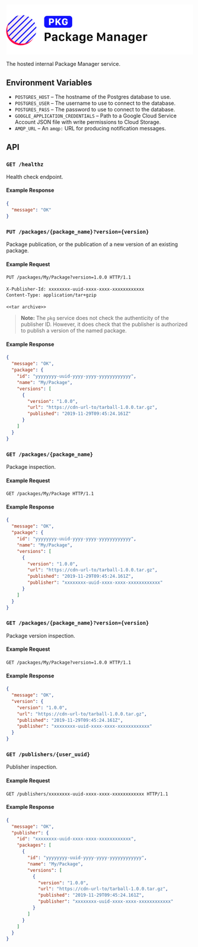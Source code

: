 ![Loa Package Manager](./repo-header.svg)

The hosted internal Package Manager service.

## Environment Variables

- `POSTGRES_HOST` – The hostname of the Postgres database to use.
- `POSTGRES_USER` – The username to use to connect to the database.
- `POSTGRES_PASS` – The password to use to connect to the database.
- `GOOGLE_APPLICATION_CREDENTIALS` – Path to a Google Cloud Service Account JSON file with write permissions to Cloud Storage.
- `AMQP_URL` – An `amqp:` URL for producing notification messages.

## API

### `GET /healthz`

Health check endpoint.

#### Example Response

```json
{
  "message": "OK"
}
```

### `PUT /packages/{package_name}?version={version}`

Package publication, or the publication of a new version of an existing package.

#### Example Request

```http
PUT /packages/My/Package?version=1.0.0 HTTP/1.1

X-Publisher-Id: xxxxxxxx-uuid-xxxx-xxxx-xxxxxxxxxxxx
Content-Type: application/tar+gzip

<<tar archive>>
```

> **Note:** The `pkg` service does not check the authenticity of the publisher ID. However, it does check that the publisher is authorized to publish a version of the named package.

#### Example Response

```json
{
  "message": "OK",
  "package": {
    "id": "yyyyyyyy-uuid-yyyy-yyyy-yyyyyyyyyyyy",
    "name": "My/Package",
    "versions": [
      {
        "version": "1.0.0",
        "url": "https://cdn-url-to/tarball-1.0.0.tar.gz",
        "published": "2019-11-29T09:45:24.161Z"
      }
    ]
  }
}
```

### `GET /packages/{package_name}`

Package inspection.

#### Example Request

```http
GET /packages/My/Package HTTP/1.1
```

#### Example Response

```json
{
  "message": "OK",
  "package": {
    "id": "yyyyyyyy-uuid-yyyy-yyyy-yyyyyyyyyyyy",
    "name": "My/Package",
    "versions": [
      {
        "version": "1.0.0",
        "url": "https://cdn-url-to/tarball-1.0.0.tar.gz",
        "published": "2019-11-29T09:45:24.161Z",
        "publisher": "xxxxxxxx-uuid-xxxx-xxxx-xxxxxxxxxxxx"
      }
    ]
  }
}
```

### `GET /packages/{package_name}?version={version}`

Package version inspection.

#### Example Request

```http
GET /packages/My/Package?version=1.0.0 HTTP/1.1
```

#### Example Response

```json
{
  "message": "OK",
  "version": {
    "version": "1.0.0",
    "url": "https://cdn-url-to/tarball-1.0.0.tar.gz",
    "published": "2019-11-29T09:45:24.161Z",
    "publisher": "xxxxxxxx-uuid-xxxx-xxxx-xxxxxxxxxxxx"
  }
}
```

### `GET /publishers/{user_uuid}`

Publisher inspection.

#### Example Request

```http
GET /publishers/xxxxxxxx-uuid-xxxx-xxxx-xxxxxxxxxxxx HTTP/1.1
```

#### Example Response

```json
{
  "message": "OK",
  "publisher": {
    "id": "xxxxxxxx-uuid-xxxx-xxxx-xxxxxxxxxxxx",
    "packages": [
      {
        "id": "yyyyyyyy-uuid-yyyy-yyyy-yyyyyyyyyyyy",
        "name": "My/Package",
        "versions": [
          {
            "version": "1.0.0",
            "url": "https://cdn-url-to/tarball-1.0.0.tar.gz",
            "published": "2019-11-29T09:45:24.161Z",
            "publisher": "xxxxxxxx-uuid-xxxx-xxxx-xxxxxxxxxxxx"
          }
        ]
      }
    ]
  }
}
```
